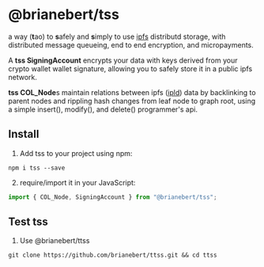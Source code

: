 # @brianebert/tss
a way (**t**ao) to **s**afely and **s**imply to use [ipfs](https://github.com/ipfs/ipfs) distributd storage, with distributed message queueing, end to end encryption, and micropayments.

A **tss SigningAccount** encrypts your data with keys derived from your crypto wallet wallet signature, allowing you to safely store it in a public ipfs network.

**tss COL_Node**s maintain relations between ipfs ([ipld](https://github.com/ipld/ipld)) data by backlinking to parent nodes and rippling hash changes from leaf node to graph root, using a simple insert(), modify(), and delete() programmer's api.

## Install

1. Add tss to your project using npm:

```shell
npm i tss --save
```

2. require/import it in your JavaScript:

```js
import { COL_Node, SigningAccount } from "@brianebert/tss";
```
## Test tss

1. Use @brianebert/ttss
```shell
git clone https://github.com/brianebert/ttss.git && cd ttss
```